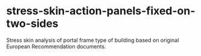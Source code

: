 # stress-skin-action-panels-fixed-on-two-sides
Stress skin analysis of portal frame type of building based on original European Recommendation documents.
